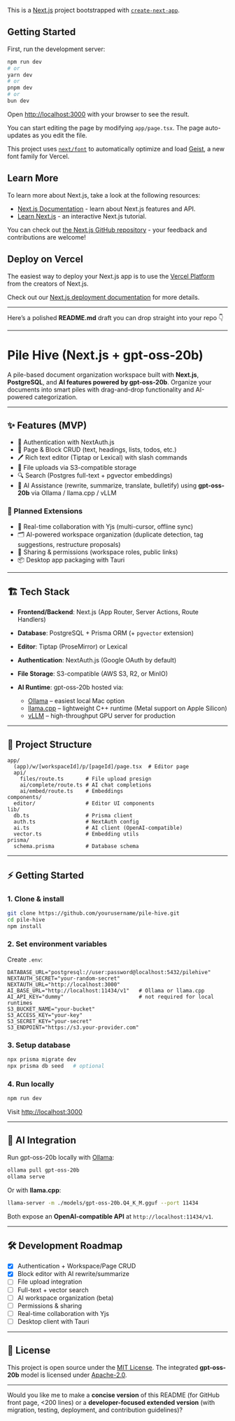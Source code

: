 This is a [Next.js](https://nextjs.org) project bootstrapped with [`create-next-app`](https://nextjs.org/docs/app/api-reference/cli/create-next-app).

## Getting Started

First, run the development server:

```bash
npm run dev
# or
yarn dev
# or
pnpm dev
# or
bun dev
```

Open [http://localhost:3000](http://localhost:3000) with your browser to see the result.

You can start editing the page by modifying `app/page.tsx`. The page auto-updates as you edit the file.

This project uses [`next/font`](https://nextjs.org/docs/app/building-your-application/optimizing/fonts) to automatically optimize and load [Geist](https://vercel.com/font), a new font family for Vercel.

## Learn More

To learn more about Next.js, take a look at the following resources:

- [Next.js Documentation](https://nextjs.org/docs) - learn about Next.js features and API.
- [Learn Next.js](https://nextjs.org/learn) - an interactive Next.js tutorial.

You can check out [the Next.js GitHub repository](https://github.com/vercel/next.js) - your feedback and contributions are welcome!

## Deploy on Vercel

The easiest way to deploy your Next.js app is to use the [Vercel Platform](https://vercel.com/new?utm_medium=default-template&filter=next.js&utm_source=create-next-app&utm_campaign=create-next-app-readme) from the creators of Next.js.

Check out our [Next.js deployment documentation](https://nextjs.org/docs/app/building-your-application/deploying) for more details.

---

Here’s a polished **README.md** draft you can drop straight into your repo 👇

---

# Pile Hive (Next.js + gpt-oss-20b)

A pile-based document organization workspace built with **Next.js**, **PostgreSQL**, and **AI features powered by gpt-oss-20b**.
Organize your documents into smart piles with drag-and-drop functionality and AI-powered categorization.

---

## ✨ Features (MVP)

* 🔑 Authentication with NextAuth.js
* 📄 Page & Block CRUD (text, headings, lists, todos, etc.)
* 🖊️ Rich text editor (Tiptap or Lexical) with slash commands
* 📂 File uploads via S3-compatible storage
* 🔍 Search (Postgres full-text + pgvector embeddings)
* 🤖 AI Assistance (rewrite, summarize, translate, bulletify) using **gpt-oss-20b** via Ollama / llama.cpp / vLLM

### 🚀 Planned Extensions

* 👥 Real-time collaboration with Yjs (multi-cursor, offline sync)
* 🗂️ AI-powered workspace organization (duplicate detection, tag suggestions, restructure proposals)
* 🔗 Sharing & permissions (workspace roles, public links)
* 📦 Desktop app packaging with Tauri

---

## 🏗️ Tech Stack

* **Frontend/Backend**: Next.js (App Router, Server Actions, Route Handlers)
* **Database**: PostgreSQL + Prisma ORM (+ `pgvector` extension)
* **Editor**: Tiptap (ProseMirror) or Lexical
* **Authentication**: NextAuth.js (Google OAuth by default)
* **File Storage**: S3-compatible (AWS S3, R2, or MinIO)
* **AI Runtime**: gpt-oss-20b hosted via:

  * [Ollama](https://ollama.ai) – easiest local Mac option
  * [llama.cpp](https://github.com/ggerganov/llama.cpp) – lightweight C++ runtime (Metal support on Apple Silicon)
  * [vLLM](https://github.com/vllm-project/vllm) – high-throughput GPU server for production

---

## 📂 Project Structure

```
app/
  (app)/w/[workspaceId]/p/[pageId]/page.tsx  # Editor page
  api/
    files/route.ts       # File upload presign
    ai/complete/route.ts # AI chat completions
    ai/embed/route.ts    # Embeddings
components/
  editor/                # Editor UI components
lib/
  db.ts                  # Prisma client
  auth.ts                # NextAuth config
  ai.ts                  # AI client (OpenAI-compatible)
  vector.ts              # Embedding utils
prisma/
  schema.prisma          # Database schema
```

---

## ⚡ Getting Started

### 1. Clone & install

```bash
git clone https://github.com/yourusername/pile-hive.git
cd pile-hive
npm install
```

### 2. Set environment variables

Create `.env`:

```env
DATABASE_URL="postgresql://user:password@localhost:5432/pilehive"
NEXTAUTH_SECRET="your-random-secret"
NEXTAUTH_URL="http://localhost:3000"
AI_BASE_URL="http://localhost:11434/v1"   # Ollama or llama.cpp
AI_API_KEY="dummy"                        # not required for local runtimes
S3_BUCKET_NAME="your-bucket"
S3_ACCESS_KEY="your-key"
S3_SECRET_KEY="your-secret"
S3_ENDPOINT="https://s3.your-provider.com"
```

### 3. Setup database

```bash
npx prisma migrate dev
npx prisma db seed   # optional
```

### 4. Run locally

```bash
npm run dev
```

Visit [http://localhost:3000](http://localhost:3000)

---

## 🤖 AI Integration

Run gpt-oss-20b locally with [Ollama](https://ollama.ai):

```bash
ollama pull gpt-oss-20b
ollama serve
```

Or with **llama.cpp**:

```bash
llama-server -m ./models/gpt-oss-20b.Q4_K_M.gguf --port 11434
```

Both expose an **OpenAI-compatible API** at `http://localhost:11434/v1`.

---

## 🛠️ Development Roadmap

* [x] Authentication + Workspace/Page CRUD
* [x] Block editor with AI rewrite/summarize
* [ ] File upload integration
* [ ] Full-text + vector search
* [ ] AI workspace organization (beta)
* [ ] Permissions & sharing
* [ ] Real-time collaboration with Yjs
* [ ] Desktop client with Tauri

---

## 📜 License

This project is open source under the [MIT License](LICENSE).
The integrated **gpt-oss-20b** model is licensed under [Apache-2.0](https://huggingface.co/mlabonne/gpt-oss-20b).

---

Would you like me to make a **concise version** of this README (for GitHub front page, <200 lines) or a **developer-focused extended version** (with migration, testing, deployment, and contribution guidelines)?
